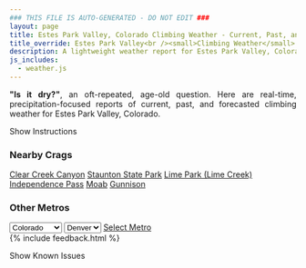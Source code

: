 ```yaml
---
### THIS FILE IS AUTO-GENERATED - DO NOT EDIT ###
layout: page
title: Estes Park Valley, Colorado Climbing Weather - Current, Past, and Forecasted Report
title_override: Estes Park Valley<br /><small>Climbing Weather</small>
description: A lightweight weather report for Estes Park Valley, Colorado. Optimized for slow internet connections.
js_includes:
  - weather.js
---
```


<section class="measure center lh-copy f5-ns f6 ph2 mv4" style="text-align: justify;">
<strong>"Is it dry?"</strong>, an oft-repeated, age-old question. Here are real-time,
precipitation-focused reports of current, past, and forecasted climbing weather for Estes Park Valley, Colorado.
</section>

<p id="settings-toggle" class="mw5 b center tc hover-light-red black-70 pointer">Show Instructions</p>
<section id="settings" class="overflow-hidden" style="display:none;">
    <div class="mv2 ph2 center">
        <div class="fn f6 tc pv2">
            <p class="measure lh-copy center"><strong>Show/hide hourly forecasts</strong> by clicking the desired day.</p>
            <hr class="mw5 p0 mv2 o-60 b0 bt b--light-red light-red bg-light-red">
            <p class="measure lh-copy center"><strong>Current and Past conditions</strong> are measured by the nearest weather station. <strong>Forecast conditions</strong> are calculated and polled separately.</p>
            <hr class="mw5 p0 mv2 o-60 b0 bt b--light-red light-red bg-light-red">
            <p class="measure lh-copy center"><strong>Having issues?</strong> Try <a id="clear-cache" class="no-underline relative fancy-link light-red hover-light-red" href="#">clearing the local cache</a>.</p>
            <hr class="mw5 p0 mv2 o-60 b0 bt b--light-red light-red bg-light-red">
            <p class="measure lh-copy center">Weather data sourced from <a class="no-underline fancy-link relative light-red" target="_blank" href="https://www.weather.gov/documentation/services-web-api">weather.gov</a>.</p>
        </div>
    </div>
</section>
<section id="weather" data-crag="estes-park-valley-colorado" class="mv4-ns mv3 ph2 center"></section>
<section id="nearby" class="tc lh-copy">
  <h3>Nearby Crags</h3>
<a class="nowrap no-underline fancy-link relative light-red mh3" href="/crags/clear-creek-canyon-colorado-weather.html">Clear Creek Canyon</a>
<a class="nowrap no-underline fancy-link relative light-red mh3" href="/crags/staunton-state-park-colorado-weather.html">Staunton State Park</a>
<a class="nowrap no-underline fancy-link relative light-red mh3" href="/crags/lime-park-lime-creek-colorado-weather.html">Lime Park (Lime Creek)</a>
<a class="nowrap no-underline fancy-link relative light-red mh3" href="/crags/independence-pass-colorado-weather.html">Independence Pass</a>
<a class="nowrap no-underline fancy-link relative light-red mh3" href="/crags/moab-utah-weather.html">Moab</a>
<a class="nowrap no-underline fancy-link relative light-red mh3" href="/crags/gunnison-colorado-weather.html">Gunnison</a>
</section>
<section id="nearby" class="tc lh-copy">
  <h3>Other Metros</h3>
  <select class="ma1 bg-near-white pa2" id="stateSel">
    <option value="Texas">Texas</option>
    <option value="Washington">Washington</option>
    <option value="Colorado" selected>Colorado</option>
    <option value="Tennessee">Tennessee</option>
    <option value="Utah">Utah</option>
    <option value="California">California</option>
  </select>
  <select class="ma1 bg-near-white pa2" id="citySel">
    <option value="Denver" selected>Denver</option>
  </select>
  <a id="selectMetro" class="f6 link dim ph3 pv2 ma1 dib white bg-light-red" href="/crags/denver-colorado-weather.html">Select Metro</a>
  <script>
    var states = [];
    states["Texas"] = "Austin"
    states["Washington"] = "Seattle"
    states["Colorado"] = "Denver"
    states["Tennessee"] = "Nashville"
    states["Utah"] = "Salt Lake City"
    states["California"] = "San Francisco|Los Angeles"
  </script>
</section>
{% include feedback.html %}
<p id="issues-toggle" class="mw5 b center tc hover-light-red black-70 pointer">Show Known Issues</p>
<section id="issues" class="overflow-hidden tc f6">
</section>

<script>
  var weekly_BOU_46_92 = {"updated":"2022-06-25T02:34:22+00:00","units":"us","forecastGenerator":"BaselineForecastGenerator","generatedAt":"2022-06-25T08:38:34+00:00","updateTime":"2022-06-25T02:34:22+00:00","validTimes":"2022-06-24T20:00:00+00:00/P7DT10H","elevation":{"unitCode":"wmoUnit:m","value":2542.9464},"periods":[{"number":1,"name":"Overnight","startTime":"2022-06-25T02:00:00-06:00","endTime":"2022-06-25T06:00:00-06:00","isDaytime":false,"temperature":46,"temperatureUnit":"F","temperatureTrend":null,"windSpeed":"5 to 8 mph","windDirection":"WNW","icon":"https://api.weather.gov/icons/land/night/few?size=medium","shortForecast":"Mostly Clear","detailedForecast":"Mostly clear, with a low around 46. West northwest wind 5 to 8 mph."},{"number":2,"name":"Saturday","startTime":"2022-06-25T06:00:00-06:00","endTime":"2022-06-25T18:00:00-06:00","isDaytime":true,"temperature":64,"temperatureUnit":"F","temperatureTrend":"falling","windSpeed":"3 to 8 mph","windDirection":"ENE","icon":"https://api.weather.gov/icons/land/day/bkn/tsra_hi,50?size=medium","shortForecast":"Partly Sunny then Chance Showers And Thunderstorms","detailedForecast":"A chance of showers and thunderstorms after noon. Partly sunny. High near 64, with temperatures falling to around 60 in the afternoon. East northeast wind 3 to 8 mph. Chance of precipitation is 50%. New rainfall amounts less than a tenth of an inch possible."},{"number":3,"name":"Saturday Night","startTime":"2022-06-25T18:00:00-06:00","endTime":"2022-06-26T06:00:00-06:00","isDaytime":false,"temperature":44,"temperatureUnit":"F","temperatureTrend":"rising","windSpeed":"8 mph","windDirection":"ESE","icon":"https://api.weather.gov/icons/land/night/tsra,50/tsra,30?size=medium","shortForecast":"Chance Showers And Thunderstorms","detailedForecast":"A chance of showers and thunderstorms before 9pm, then a chance of showers and thunderstorms between 9pm and midnight, then a chance of showers and thunderstorms between midnight and 3am, then a chance of showers and thunderstorms. Mostly cloudy. Low around 44, with temperatures rising to around 46 overnight. East southeast wind around 8 mph. Chance of precipitation is 50%."},{"number":4,"name":"Sunday","startTime":"2022-06-26T06:00:00-06:00","endTime":"2022-06-26T18:00:00-06:00","isDaytime":true,"temperature":61,"temperatureUnit":"F","temperatureTrend":null,"windSpeed":"6 to 12 mph","windDirection":"SE","icon":"https://api.weather.gov/icons/land/day/tsra_sct,30/tsra_sct,60?size=medium","shortForecast":"Showers And Thunderstorms Likely","detailedForecast":"A chance of rain showers before 9am, then showers and thunderstorms likely. Mostly cloudy, with a high near 61. Southeast wind 6 to 12 mph. Chance of precipitation is 60%."},{"number":5,"name":"Sunday Night","startTime":"2022-06-26T18:00:00-06:00","endTime":"2022-06-27T06:00:00-06:00","isDaytime":false,"temperature":45,"temperatureUnit":"F","temperatureTrend":null,"windSpeed":"5 to 10 mph","windDirection":"SSW","icon":"https://api.weather.gov/icons/land/night/tsra_sct,40/bkn?size=medium","shortForecast":"Chance Showers And Thunderstorms then Mostly Cloudy","detailedForecast":"A chance of showers and thunderstorms before 9pm, then a chance of showers and thunderstorms between 9pm and midnight. Mostly cloudy, with a low around 45. South southwest wind 5 to 10 mph. Chance of precipitation is 40%."},{"number":6,"name":"Monday","startTime":"2022-06-27T06:00:00-06:00","endTime":"2022-06-27T18:00:00-06:00","isDaytime":true,"temperature":71,"temperatureUnit":"F","temperatureTrend":null,"windSpeed":"7 to 13 mph","windDirection":"NNW","icon":"https://api.weather.gov/icons/land/day/tsra_hi,20/tsra_hi,50?size=medium","shortForecast":"Chance Showers And Thunderstorms","detailedForecast":"A slight chance of rain showers before 9am, then a chance of showers and thunderstorms. Mostly sunny, with a high near 71. Chance of precipitation is 50%."},{"number":7,"name":"Monday Night","startTime":"2022-06-27T18:00:00-06:00","endTime":"2022-06-28T06:00:00-06:00","isDaytime":false,"temperature":47,"temperatureUnit":"F","temperatureTrend":null,"windSpeed":"9 mph","windDirection":"WNW","icon":"https://api.weather.gov/icons/land/night/tsra_hi,20/few?size=medium","shortForecast":"Slight Chance Showers And Thunderstorms then Mostly Clear","detailedForecast":"A slight chance of showers and thunderstorms before midnight. Mostly clear, with a low around 47. Chance of precipitation is 20%."},{"number":8,"name":"Tuesday","startTime":"2022-06-28T06:00:00-06:00","endTime":"2022-06-28T18:00:00-06:00","isDaytime":true,"temperature":77,"temperatureUnit":"F","temperatureTrend":null,"windSpeed":"12 mph","windDirection":"SSW","icon":"https://api.weather.gov/icons/land/day/few/tsra_hi?size=medium","shortForecast":"Sunny then Slight Chance Showers And Thunderstorms","detailedForecast":"A slight chance of showers and thunderstorms after noon. Sunny, with a high near 77."},{"number":9,"name":"Tuesday Night","startTime":"2022-06-28T18:00:00-06:00","endTime":"2022-06-29T06:00:00-06:00","isDaytime":false,"temperature":51,"temperatureUnit":"F","temperatureTrend":null,"windSpeed":"9 mph","windDirection":"SW","icon":"https://api.weather.gov/icons/land/night/tsra_hi/sct?size=medium","shortForecast":"Slight Chance Showers And Thunderstorms then Partly Cloudy","detailedForecast":"A slight chance of showers and thunderstorms before midnight. Partly cloudy, with a low around 51."},{"number":10,"name":"Wednesday","startTime":"2022-06-29T06:00:00-06:00","endTime":"2022-06-29T18:00:00-06:00","isDaytime":true,"temperature":79,"temperatureUnit":"F","temperatureTrend":null,"windSpeed":"13 to 16 mph","windDirection":"W","icon":"https://api.weather.gov/icons/land/day/sct/tsra_hi?size=medium","shortForecast":"Mostly Sunny then Chance Showers And Thunderstorms","detailedForecast":"A chance of showers and thunderstorms after noon. Mostly sunny, with a high near 79."},{"number":11,"name":"Wednesday Night","startTime":"2022-06-29T18:00:00-06:00","endTime":"2022-06-30T06:00:00-06:00","isDaytime":false,"temperature":52,"temperatureUnit":"F","temperatureTrend":null,"windSpeed":"9 to 13 mph","windDirection":"W","icon":"https://api.weather.gov/icons/land/night/tsra_hi/sct?size=medium","shortForecast":"Chance Showers And Thunderstorms then Partly Cloudy","detailedForecast":"A chance of showers and thunderstorms before midnight. Partly cloudy, with a low around 52."},{"number":12,"name":"Thursday","startTime":"2022-06-30T06:00:00-06:00","endTime":"2022-06-30T18:00:00-06:00","isDaytime":true,"temperature":75,"temperatureUnit":"F","temperatureTrend":null,"windSpeed":"12 to 17 mph","windDirection":"WSW","icon":"https://api.weather.gov/icons/land/day/bkn/tsra_hi?size=medium","shortForecast":"Partly Sunny then Chance Showers And Thunderstorms","detailedForecast":"A chance of showers and thunderstorms after noon. Partly sunny, with a high near 75."},{"number":13,"name":"Thursday Night","startTime":"2022-06-30T18:00:00-06:00","endTime":"2022-07-01T06:00:00-06:00","isDaytime":false,"temperature":51,"temperatureUnit":"F","temperatureTrend":null,"windSpeed":"6 to 12 mph","windDirection":"W","icon":"https://api.weather.gov/icons/land/night/tsra_sct/bkn?size=medium","shortForecast":"Chance Showers And Thunderstorms then Mostly Cloudy","detailedForecast":"A chance of showers and thunderstorms before midnight. Mostly cloudy, with a low around 51."},{"number":14,"name":"Friday","startTime":"2022-07-01T06:00:00-06:00","endTime":"2022-07-01T18:00:00-06:00","isDaytime":true,"temperature":74,"temperatureUnit":"F","temperatureTrend":null,"windSpeed":"9 to 13 mph","windDirection":"SW","icon":"https://api.weather.gov/icons/land/day/rain_showers/tsra_sct?size=medium","shortForecast":"Slight Chance Rain Showers then Chance Showers And Thunderstorms","detailedForecast":"A slight chance of rain showers before noon, then a chance of showers and thunderstorms. Partly sunny, with a high near 74."}]}
  var hourly_BOU_46_92 = {"@context":["https://geojson.org/geojson-ld/geojson-context.jsonld",{"@version":"1.1","wx":"https://api.weather.gov/ontology#","geo":"http://www.opengis.net/ont/geosparql#","unit":"http://codes.wmo.int/common/unit/","@vocab":"https://api.weather.gov/ontology#"}],"type":"Feature","geometry":{"type":"Polygon","coordinates":[[[-105.5332704,40.4141984],[-105.5310309,40.3922896],[-105.5022871,40.393991199999995],[-105.5045206,40.415900099999995],[-105.5332704,40.4141984]]]},"properties":{"updated":"2022-06-25T02:34:22+00:00","units":"us","forecastGenerator":"HourlyForecastGenerator","generatedAt":"2022-06-25T08:38:35+00:00","updateTime":"2022-06-25T02:34:22+00:00","validTimes":"2022-06-24T20:00:00+00:00/P7DT10H","elevation":{"unitCode":"wmoUnit:m","value":2542.9464},"periods":[{"number":1,"name":"","startTime":"2022-06-25T02:00:00-06:00","endTime":"2022-06-25T03:00:00-06:00","isDaytime":false,"temperature":51,"temperatureUnit":"F","temperatureTrend":null,"windSpeed":"8 mph","windDirection":"W","icon":"https://api.weather.gov/icons/land/night/few?size=small","shortForecast":"Mostly Clear","detailedForecast":""},{"number":2,"name":"","startTime":"2022-06-25T03:00:00-06:00","endTime":"2022-06-25T04:00:00-06:00","isDaytime":false,"temperature":50,"temperatureUnit":"F","temperatureTrend":null,"windSpeed":"8 mph","windDirection":"W","icon":"https://api.weather.gov/icons/land/night/few?size=small","shortForecast":"Mostly Clear","detailedForecast":""},{"number":3,"name":"","startTime":"2022-06-25T04:00:00-06:00","endTime":"2022-06-25T05:00:00-06:00","isDaytime":false,"temperature":48,"temperatureUnit":"F","temperatureTrend":null,"windSpeed":"7 mph","windDirection":"WNW","icon":"https://api.weather.gov/icons/land/night/few?size=small","shortForecast":"Mostly Clear","detailedForecast":""},{"number":4,"name":"","startTime":"2022-06-25T05:00:00-06:00","endTime":"2022-06-25T06:00:00-06:00","isDaytime":false,"temperature":46,"temperatureUnit":"F","temperatureTrend":null,"windSpeed":"5 mph","windDirection":"WNW","icon":"https://api.weather.gov/icons/land/night/sct?size=small","shortForecast":"Partly Cloudy","detailedForecast":""},{"number":5,"name":"","startTime":"2022-06-25T06:00:00-06:00","endTime":"2022-06-25T07:00:00-06:00","isDaytime":true,"temperature":46,"temperatureUnit":"F","temperatureTrend":null,"windSpeed":"3 mph","windDirection":"N","icon":"https://api.weather.gov/icons/land/day/sct?size=small","shortForecast":"Mostly Sunny","detailedForecast":""},{"number":6,"name":"","startTime":"2022-06-25T07:00:00-06:00","endTime":"2022-06-25T08:00:00-06:00","isDaytime":true,"temperature":48,"temperatureUnit":"F","temperatureTrend":null,"windSpeed":"3 mph","windDirection":"ENE","icon":"https://api.weather.gov/icons/land/day/sct?size=small","shortForecast":"Mostly Sunny","detailedForecast":""},{"number":7,"name":"","startTime":"2022-06-25T08:00:00-06:00","endTime":"2022-06-25T09:00:00-06:00","isDaytime":true,"temperature":51,"temperatureUnit":"F","temperatureTrend":null,"windSpeed":"5 mph","windDirection":"E","icon":"https://api.weather.gov/icons/land/day/sct?size=small","shortForecast":"Mostly Sunny","detailedForecast":""},{"number":8,"name":"","startTime":"2022-06-25T09:00:00-06:00","endTime":"2022-06-25T10:00:00-06:00","isDaytime":true,"temperature":55,"temperatureUnit":"F","temperatureTrend":null,"windSpeed":"7 mph","windDirection":"ESE","icon":"https://api.weather.gov/icons/land/day/sct?size=small","shortForecast":"Mostly Sunny","detailedForecast":""},{"number":9,"name":"","startTime":"2022-06-25T10:00:00-06:00","endTime":"2022-06-25T11:00:00-06:00","isDaytime":true,"temperature":58,"temperatureUnit":"F","temperatureTrend":null,"windSpeed":"8 mph","windDirection":"ESE","icon":"https://api.weather.gov/icons/land/day/bkn?size=small","shortForecast":"Partly Sunny","detailedForecast":""},{"number":10,"name":"","startTime":"2022-06-25T11:00:00-06:00","endTime":"2022-06-25T12:00:00-06:00","isDaytime":true,"temperature":59,"temperatureUnit":"F","temperatureTrend":null,"windSpeed":"7 mph","windDirection":"ESE","icon":"https://api.weather.gov/icons/land/day/bkn?size=small","shortForecast":"Partly Sunny","detailedForecast":""},{"number":11,"name":"","startTime":"2022-06-25T12:00:00-06:00","endTime":"2022-06-25T13:00:00-06:00","isDaytime":true,"temperature":61,"temperatureUnit":"F","temperatureTrend":null,"windSpeed":"8 mph","windDirection":"E","icon":"https://api.weather.gov/icons/land/day/tsra_sct?size=small","shortForecast":"Chance Showers And Thunderstorms","detailedForecast":""},{"number":12,"name":"","startTime":"2022-06-25T13:00:00-06:00","endTime":"2022-06-25T14:00:00-06:00","isDaytime":true,"temperature":63,"temperatureUnit":"F","temperatureTrend":null,"windSpeed":"8 mph","windDirection":"E","icon":"https://api.weather.gov/icons/land/day/tsra_sct?size=small","shortForecast":"Chance Showers And Thunderstorms","detailedForecast":""},{"number":13,"name":"","startTime":"2022-06-25T14:00:00-06:00","endTime":"2022-06-25T15:00:00-06:00","isDaytime":true,"temperature":64,"temperatureUnit":"F","temperatureTrend":null,"windSpeed":"8 mph","windDirection":"E","icon":"https://api.weather.gov/icons/land/day/tsra_sct?size=small","shortForecast":"Chance Showers And Thunderstorms","detailedForecast":""},{"number":14,"name":"","startTime":"2022-06-25T15:00:00-06:00","endTime":"2022-06-25T16:00:00-06:00","isDaytime":true,"temperature":60,"temperatureUnit":"F","temperatureTrend":null,"windSpeed":"8 mph","windDirection":"E","icon":"https://api.weather.gov/icons/land/day/tsra_sct?size=small","shortForecast":"Chance Showers And Thunderstorms","detailedForecast":""},{"number":15,"name":"","startTime":"2022-06-25T16:00:00-06:00","endTime":"2022-06-25T17:00:00-06:00","isDaytime":true,"temperature":61,"temperatureUnit":"F","temperatureTrend":null,"windSpeed":"8 mph","windDirection":"E","icon":"https://api.weather.gov/icons/land/day/tsra_sct?size=small","shortForecast":"Chance Showers And Thunderstorms","detailedForecast":""},{"number":16,"name":"","startTime":"2022-06-25T17:00:00-06:00","endTime":"2022-06-25T18:00:00-06:00","isDaytime":true,"temperature":60,"temperatureUnit":"F","temperatureTrend":null,"windSpeed":"8 mph","windDirection":"E","icon":"https://api.weather.gov/icons/land/day/tsra?size=small","shortForecast":"Chance Showers And Thunderstorms","detailedForecast":""},{"number":17,"name":"","startTime":"2022-06-25T18:00:00-06:00","endTime":"2022-06-25T19:00:00-06:00","isDaytime":false,"temperature":59,"temperatureUnit":"F","temperatureTrend":null,"windSpeed":"8 mph","windDirection":"E","icon":"https://api.weather.gov/icons/land/night/tsra?size=small","shortForecast":"Chance Showers And Thunderstorms","detailedForecast":""},{"number":18,"name":"","startTime":"2022-06-25T19:00:00-06:00","endTime":"2022-06-25T20:00:00-06:00","isDaytime":false,"temperature":59,"temperatureUnit":"F","temperatureTrend":null,"windSpeed":"7 mph","windDirection":"ESE","icon":"https://api.weather.gov/icons/land/night/tsra?size=small","shortForecast":"Chance Showers And Thunderstorms","detailedForecast":""},{"number":19,"name":"","startTime":"2022-06-25T20:00:00-06:00","endTime":"2022-06-25T21:00:00-06:00","isDaytime":false,"temperature":57,"temperatureUnit":"F","temperatureTrend":null,"windSpeed":"6 mph","windDirection":"E","icon":"https://api.weather.gov/icons/land/night/tsra?size=small","shortForecast":"Chance Showers And Thunderstorms","detailedForecast":""},{"number":20,"name":"","startTime":"2022-06-25T21:00:00-06:00","endTime":"2022-06-25T22:00:00-06:00","isDaytime":false,"temperature":56,"temperatureUnit":"F","temperatureTrend":null,"windSpeed":"6 mph","windDirection":"ESE","icon":"https://api.weather.gov/icons/land/night/tsra?size=small","shortForecast":"Chance Showers And Thunderstorms","detailedForecast":""},{"number":21,"name":"","startTime":"2022-06-25T22:00:00-06:00","endTime":"2022-06-25T23:00:00-06:00","isDaytime":false,"temperature":54,"temperatureUnit":"F","temperatureTrend":null,"windSpeed":"6 mph","windDirection":"E","icon":"https://api.weather.gov/icons/land/night/tsra?size=small","shortForecast":"Chance Showers And Thunderstorms","detailedForecast":""},{"number":22,"name":"","startTime":"2022-06-25T23:00:00-06:00","endTime":"2022-06-26T00:00:00-06:00","isDaytime":false,"temperature":52,"temperatureUnit":"F","temperatureTrend":null,"windSpeed":"6 mph","windDirection":"ESE","icon":"https://api.weather.gov/icons/land/night/tsra?size=small","shortForecast":"Chance Showers And Thunderstorms","detailedForecast":""},{"number":23,"name":"","startTime":"2022-06-26T00:00:00-06:00","endTime":"2022-06-26T01:00:00-06:00","isDaytime":false,"temperature":51,"temperatureUnit":"F","temperatureTrend":null,"windSpeed":"6 mph","windDirection":"E","icon":"https://api.weather.gov/icons/land/night/tsra?size=small","shortForecast":"Chance Showers And Thunderstorms","detailedForecast":""},{"number":24,"name":"","startTime":"2022-06-26T01:00:00-06:00","endTime":"2022-06-26T02:00:00-06:00","isDaytime":false,"temperature":51,"temperatureUnit":"F","temperatureTrend":null,"windSpeed":"6 mph","windDirection":"ESE","icon":"https://api.weather.gov/icons/land/night/tsra?size=small","shortForecast":"Chance Showers And Thunderstorms","detailedForecast":""},{"number":25,"name":"","startTime":"2022-06-26T02:00:00-06:00","endTime":"2022-06-26T03:00:00-06:00","isDaytime":false,"temperature":50,"temperatureUnit":"F","temperatureTrend":null,"windSpeed":"6 mph","windDirection":"ESE","icon":"https://api.weather.gov/icons/land/night/tsra?size=small","shortForecast":"Chance Showers And Thunderstorms","detailedForecast":""},{"number":26,"name":"","startTime":"2022-06-26T03:00:00-06:00","endTime":"2022-06-26T04:00:00-06:00","isDaytime":false,"temperature":49,"temperatureUnit":"F","temperatureTrend":null,"windSpeed":"6 mph","windDirection":"ESE","icon":"https://api.weather.gov/icons/land/night/tsra?size=small","shortForecast":"Chance Showers And Thunderstorms","detailedForecast":""},{"number":27,"name":"","startTime":"2022-06-26T04:00:00-06:00","endTime":"2022-06-26T05:00:00-06:00","isDaytime":false,"temperature":48,"temperatureUnit":"F","temperatureTrend":null,"windSpeed":"6 mph","windDirection":"ESE","icon":"https://api.weather.gov/icons/land/night/tsra?size=small","shortForecast":"Chance Showers And Thunderstorms","detailedForecast":""},{"number":28,"name":"","startTime":"2022-06-26T05:00:00-06:00","endTime":"2022-06-26T06:00:00-06:00","isDaytime":false,"temperature":46,"temperatureUnit":"F","temperatureTrend":null,"windSpeed":"6 mph","windDirection":"ESE","icon":"https://api.weather.gov/icons/land/night/tsra?size=small","shortForecast":"Chance Showers And Thunderstorms","detailedForecast":""},{"number":29,"name":"","startTime":"2022-06-26T06:00:00-06:00","endTime":"2022-06-26T07:00:00-06:00","isDaytime":true,"temperature":46,"temperatureUnit":"F","temperatureTrend":null,"windSpeed":"6 mph","windDirection":"ESE","icon":"https://api.weather.gov/icons/land/day/rain_showers?size=small","shortForecast":"Chance Rain Showers","detailedForecast":""},{"number":30,"name":"","startTime":"2022-06-26T07:00:00-06:00","endTime":"2022-06-26T08:00:00-06:00","isDaytime":true,"temperature":47,"temperatureUnit":"F","temperatureTrend":null,"windSpeed":"6 mph","windDirection":"ESE","icon":"https://api.weather.gov/icons/land/day/rain_showers?size=small","shortForecast":"Chance Rain Showers","detailedForecast":""},{"number":31,"name":"","startTime":"2022-06-26T08:00:00-06:00","endTime":"2022-06-26T09:00:00-06:00","isDaytime":true,"temperature":49,"temperatureUnit":"F","temperatureTrend":null,"windSpeed":"7 mph","windDirection":"ESE","icon":"https://api.weather.gov/icons/land/day/rain_showers?size=small","shortForecast":"Chance Rain Showers","detailedForecast":""},{"number":32,"name":"","startTime":"2022-06-26T09:00:00-06:00","endTime":"2022-06-26T10:00:00-06:00","isDaytime":true,"temperature":51,"temperatureUnit":"F","temperatureTrend":null,"windSpeed":"8 mph","windDirection":"ESE","icon":"https://api.weather.gov/icons/land/day/tsra_sct?size=small","shortForecast":"Chance Showers And Thunderstorms","detailedForecast":""},{"number":33,"name":"","startTime":"2022-06-26T10:00:00-06:00","endTime":"2022-06-26T11:00:00-06:00","isDaytime":true,"temperature":53,"temperatureUnit":"F","temperatureTrend":null,"windSpeed":"8 mph","windDirection":"ESE","icon":"https://api.weather.gov/icons/land/day/tsra_sct?size=small","shortForecast":"Chance Showers And Thunderstorms","detailedForecast":""},{"number":34,"name":"","startTime":"2022-06-26T11:00:00-06:00","endTime":"2022-06-26T12:00:00-06:00","isDaytime":true,"temperature":55,"temperatureUnit":"F","temperatureTrend":null,"windSpeed":"9 mph","windDirection":"ESE","icon":"https://api.weather.gov/icons/land/day/tsra_sct?size=small","shortForecast":"Chance Showers And Thunderstorms","detailedForecast":""},{"number":35,"name":"","startTime":"2022-06-26T12:00:00-06:00","endTime":"2022-06-26T13:00:00-06:00","isDaytime":true,"temperature":56,"temperatureUnit":"F","temperatureTrend":null,"windSpeed":"10 mph","windDirection":"ESE","icon":"https://api.weather.gov/icons/land/day/tsra?size=small","shortForecast":"Showers And Thunderstorms Likely","detailedForecast":""},{"number":36,"name":"","startTime":"2022-06-26T13:00:00-06:00","endTime":"2022-06-26T14:00:00-06:00","isDaytime":true,"temperature":56,"temperatureUnit":"F","temperatureTrend":null,"windSpeed":"12 mph","windDirection":"ESE","icon":"https://api.weather.gov/icons/land/day/tsra?size=small","shortForecast":"Showers And Thunderstorms Likely","detailedForecast":""},{"number":37,"name":"","startTime":"2022-06-26T14:00:00-06:00","endTime":"2022-06-26T15:00:00-06:00","isDaytime":true,"temperature":56,"temperatureUnit":"F","temperatureTrend":null,"windSpeed":"12 mph","windDirection":"SE","icon":"https://api.weather.gov/icons/land/day/tsra?size=small","shortForecast":"Showers And Thunderstorms Likely","detailedForecast":""},{"number":38,"name":"","startTime":"2022-06-26T15:00:00-06:00","endTime":"2022-06-26T16:00:00-06:00","isDaytime":true,"temperature":56,"temperatureUnit":"F","temperatureTrend":null,"windSpeed":"12 mph","windDirection":"SE","icon":"https://api.weather.gov/icons/land/day/tsra?size=small","shortForecast":"Showers And Thunderstorms Likely","detailedForecast":""},{"number":39,"name":"","startTime":"2022-06-26T16:00:00-06:00","endTime":"2022-06-26T17:00:00-06:00","isDaytime":true,"temperature":56,"temperatureUnit":"F","temperatureTrend":null,"windSpeed":"12 mph","windDirection":"SE","icon":"https://api.weather.gov/icons/land/day/tsra?size=small","shortForecast":"Showers And Thunderstorms Likely","detailedForecast":""},{"number":40,"name":"","startTime":"2022-06-26T17:00:00-06:00","endTime":"2022-06-26T18:00:00-06:00","isDaytime":true,"temperature":57,"temperatureUnit":"F","temperatureTrend":null,"windSpeed":"12 mph","windDirection":"SE","icon":"https://api.weather.gov/icons/land/day/tsra?size=small","shortForecast":"Showers And Thunderstorms Likely","detailedForecast":""},{"number":41,"name":"","startTime":"2022-06-26T18:00:00-06:00","endTime":"2022-06-26T19:00:00-06:00","isDaytime":false,"temperature":57,"temperatureUnit":"F","temperatureTrend":null,"windSpeed":"10 mph","windDirection":"SE","icon":"https://api.weather.gov/icons/land/night/tsra?size=small","shortForecast":"Chance Showers And Thunderstorms","detailedForecast":""},{"number":42,"name":"","startTime":"2022-06-26T19:00:00-06:00","endTime":"2022-06-26T20:00:00-06:00","isDaytime":false,"temperature":56,"temperatureUnit":"F","temperatureTrend":null,"windSpeed":"8 mph","windDirection":"SSE","icon":"https://api.weather.gov/icons/land/night/tsra?size=small","shortForecast":"Chance Showers And Thunderstorms","detailedForecast":""},{"number":43,"name":"","startTime":"2022-06-26T20:00:00-06:00","endTime":"2022-06-26T21:00:00-06:00","isDaytime":false,"temperature":55,"temperatureUnit":"F","temperatureTrend":null,"windSpeed":"6 mph","windDirection":"SSE","icon":"https://api.weather.gov/icons/land/night/tsra?size=small","shortForecast":"Chance Showers And Thunderstorms","detailedForecast":""},{"number":44,"name":"","startTime":"2022-06-26T21:00:00-06:00","endTime":"2022-06-26T22:00:00-06:00","isDaytime":false,"temperature":54,"temperatureUnit":"F","temperatureTrend":null,"windSpeed":"5 mph","windDirection":"S","icon":"https://api.weather.gov/icons/land/night/tsra?size=small","shortForecast":"Chance Showers And Thunderstorms","detailedForecast":""},{"number":45,"name":"","startTime":"2022-06-26T22:00:00-06:00","endTime":"2022-06-26T23:00:00-06:00","isDaytime":false,"temperature":53,"temperatureUnit":"F","temperatureTrend":null,"windSpeed":"5 mph","windDirection":"S","icon":"https://api.weather.gov/icons/land/night/tsra?size=small","shortForecast":"Chance Showers And Thunderstorms","detailedForecast":""},{"number":46,"name":"","startTime":"2022-06-26T23:00:00-06:00","endTime":"2022-06-27T00:00:00-06:00","isDaytime":false,"temperature":52,"temperatureUnit":"F","temperatureTrend":null,"windSpeed":"5 mph","windDirection":"SW","icon":"https://api.weather.gov/icons/land/night/tsra_sct?size=small","shortForecast":"Chance Showers And Thunderstorms","detailedForecast":""},{"number":47,"name":"","startTime":"2022-06-27T00:00:00-06:00","endTime":"2022-06-27T01:00:00-06:00","isDaytime":false,"temperature":51,"temperatureUnit":"F","temperatureTrend":null,"windSpeed":"5 mph","windDirection":"WSW","icon":"https://api.weather.gov/icons/land/night/bkn?size=small","shortForecast":"Mostly Cloudy","detailedForecast":""},{"number":48,"name":"","startTime":"2022-06-27T01:00:00-06:00","endTime":"2022-06-27T02:00:00-06:00","isDaytime":false,"temperature":50,"temperatureUnit":"F","temperatureTrend":null,"windSpeed":"5 mph","windDirection":"WSW","icon":"https://api.weather.gov/icons/land/night/bkn?size=small","shortForecast":"Mostly Cloudy","detailedForecast":""},{"number":49,"name":"","startTime":"2022-06-27T02:00:00-06:00","endTime":"2022-06-27T03:00:00-06:00","isDaytime":false,"temperature":50,"temperatureUnit":"F","temperatureTrend":null,"windSpeed":"5 mph","windDirection":"W","icon":"https://api.weather.gov/icons/land/night/bkn?size=small","shortForecast":"Mostly Cloudy","detailedForecast":""},{"number":50,"name":"","startTime":"2022-06-27T03:00:00-06:00","endTime":"2022-06-27T04:00:00-06:00","isDaytime":false,"temperature":49,"temperatureUnit":"F","temperatureTrend":null,"windSpeed":"5 mph","windDirection":"W","icon":"https://api.weather.gov/icons/land/night/bkn?size=small","shortForecast":"Mostly Cloudy","detailedForecast":""},{"number":51,"name":"","startTime":"2022-06-27T04:00:00-06:00","endTime":"2022-06-27T05:00:00-06:00","isDaytime":false,"temperature":47,"temperatureUnit":"F","temperatureTrend":null,"windSpeed":"6 mph","windDirection":"W","icon":"https://api.weather.gov/icons/land/night/bkn?size=small","shortForecast":"Mostly Cloudy","detailedForecast":""},{"number":52,"name":"","startTime":"2022-06-27T05:00:00-06:00","endTime":"2022-06-27T06:00:00-06:00","isDaytime":false,"temperature":46,"temperatureUnit":"F","temperatureTrend":null,"windSpeed":"6 mph","windDirection":"W","icon":"https://api.weather.gov/icons/land/night/bkn?size=small","shortForecast":"Mostly Cloudy","detailedForecast":""},{"number":53,"name":"","startTime":"2022-06-27T06:00:00-06:00","endTime":"2022-06-27T07:00:00-06:00","isDaytime":true,"temperature":47,"temperatureUnit":"F","temperatureTrend":null,"windSpeed":"7 mph","windDirection":"W","icon":"https://api.weather.gov/icons/land/day/rain_showers?size=small","shortForecast":"Slight Chance Rain Showers","detailedForecast":""},{"number":54,"name":"","startTime":"2022-06-27T07:00:00-06:00","endTime":"2022-06-27T08:00:00-06:00","isDaytime":true,"temperature":51,"temperatureUnit":"F","temperatureTrend":null,"windSpeed":"8 mph","windDirection":"W","icon":"https://api.weather.gov/icons/land/day/rain_showers?size=small","shortForecast":"Slight Chance Rain Showers","detailedForecast":""},{"number":55,"name":"","startTime":"2022-06-27T08:00:00-06:00","endTime":"2022-06-27T09:00:00-06:00","isDaytime":true,"temperature":56,"temperatureUnit":"F","temperatureTrend":null,"windSpeed":"8 mph","windDirection":"WNW","icon":"https://api.weather.gov/icons/land/day/rain_showers?size=small","shortForecast":"Slight Chance Rain Showers","detailedForecast":""},{"number":56,"name":"","startTime":"2022-06-27T09:00:00-06:00","endTime":"2022-06-27T10:00:00-06:00","isDaytime":true,"temperature":61,"temperatureUnit":"F","temperatureTrend":null,"windSpeed":"9 mph","windDirection":"WNW","icon":"https://api.weather.gov/icons/land/day/tsra_hi?size=small","shortForecast":"Slight Chance Showers And Thunderstorms","detailedForecast":""},{"number":57,"name":"","startTime":"2022-06-27T10:00:00-06:00","endTime":"2022-06-27T11:00:00-06:00","isDaytime":true,"temperature":64,"temperatureUnit":"F","temperatureTrend":null,"windSpeed":"9 mph","windDirection":"NW","icon":"https://api.weather.gov/icons/land/day/tsra_hi?size=small","shortForecast":"Slight Chance Showers And Thunderstorms","detailedForecast":""},{"number":58,"name":"","startTime":"2022-06-27T11:00:00-06:00","endTime":"2022-06-27T12:00:00-06:00","isDaytime":true,"temperature":66,"temperatureUnit":"F","temperatureTrend":null,"windSpeed":"10 mph","windDirection":"NNE","icon":"https://api.weather.gov/icons/land/day/tsra_hi?size=small","shortForecast":"Slight Chance Showers And Thunderstorms","detailedForecast":""},{"number":59,"name":"","startTime":"2022-06-27T12:00:00-06:00","endTime":"2022-06-27T13:00:00-06:00","isDaytime":true,"temperature":67,"temperatureUnit":"F","temperatureTrend":null,"windSpeed":"10 mph","windDirection":"NE","icon":"https://api.weather.gov/icons/land/day/tsra_sct?size=small","shortForecast":"Chance Showers And Thunderstorms","detailedForecast":""},{"number":60,"name":"","startTime":"2022-06-27T13:00:00-06:00","endTime":"2022-06-27T14:00:00-06:00","isDaytime":true,"temperature":67,"temperatureUnit":"F","temperatureTrend":null,"windSpeed":"12 mph","windDirection":"NE","icon":"https://api.weather.gov/icons/land/day/tsra_sct?size=small","shortForecast":"Chance Showers And Thunderstorms","detailedForecast":""},{"number":61,"name":"","startTime":"2022-06-27T14:00:00-06:00","endTime":"2022-06-27T15:00:00-06:00","isDaytime":true,"temperature":67,"temperatureUnit":"F","temperatureTrend":null,"windSpeed":"13 mph","windDirection":"N","icon":"https://api.weather.gov/icons/land/day/tsra_sct?size=small","shortForecast":"Chance Showers And Thunderstorms","detailedForecast":""},{"number":62,"name":"","startTime":"2022-06-27T15:00:00-06:00","endTime":"2022-06-27T16:00:00-06:00","isDaytime":true,"temperature":66,"temperatureUnit":"F","temperatureTrend":null,"windSpeed":"13 mph","windDirection":"N","icon":"https://api.weather.gov/icons/land/day/tsra_sct?size=small","shortForecast":"Chance Showers And Thunderstorms","detailedForecast":""},{"number":63,"name":"","startTime":"2022-06-27T16:00:00-06:00","endTime":"2022-06-27T17:00:00-06:00","isDaytime":true,"temperature":66,"temperatureUnit":"F","temperatureTrend":null,"windSpeed":"13 mph","windDirection":"NNW","icon":"https://api.weather.gov/icons/land/day/tsra_sct?size=small","shortForecast":"Chance Showers And Thunderstorms","detailedForecast":""},{"number":64,"name":"","startTime":"2022-06-27T17:00:00-06:00","endTime":"2022-06-27T18:00:00-06:00","isDaytime":true,"temperature":66,"temperatureUnit":"F","temperatureTrend":null,"windSpeed":"13 mph","windDirection":"NW","icon":"https://api.weather.gov/icons/land/day/tsra_sct?size=small","shortForecast":"Chance Showers And Thunderstorms","detailedForecast":""},{"number":65,"name":"","startTime":"2022-06-27T18:00:00-06:00","endTime":"2022-06-27T19:00:00-06:00","isDaytime":false,"temperature":66,"temperatureUnit":"F","temperatureTrend":null,"windSpeed":"9 mph","windDirection":"WNW","icon":"https://api.weather.gov/icons/land/night/tsra_hi?size=small","shortForecast":"Slight Chance Showers And Thunderstorms","detailedForecast":""},{"number":66,"name":"","startTime":"2022-06-27T19:00:00-06:00","endTime":"2022-06-27T20:00:00-06:00","isDaytime":false,"temperature":64,"temperatureUnit":"F","temperatureTrend":null,"windSpeed":"9 mph","windDirection":"WNW","icon":"https://api.weather.gov/icons/land/night/tsra_hi?size=small","shortForecast":"Slight Chance Showers And Thunderstorms","detailedForecast":""},{"number":67,"name":"","startTime":"2022-06-27T20:00:00-06:00","endTime":"2022-06-27T21:00:00-06:00","isDaytime":false,"temperature":62,"temperatureUnit":"F","temperatureTrend":null,"windSpeed":"9 mph","windDirection":"WNW","icon":"https://api.weather.gov/icons/land/night/tsra_hi?size=small","shortForecast":"Slight Chance Showers And Thunderstorms","detailedForecast":""},{"number":68,"name":"","startTime":"2022-06-27T21:00:00-06:00","endTime":"2022-06-27T22:00:00-06:00","isDaytime":false,"temperature":59,"temperatureUnit":"F","temperatureTrend":null,"windSpeed":"9 mph","windDirection":"WNW","icon":"https://api.weather.gov/icons/land/night/tsra_hi?size=small","shortForecast":"Slight Chance Showers And Thunderstorms","detailedForecast":""},{"number":69,"name":"","startTime":"2022-06-27T22:00:00-06:00","endTime":"2022-06-27T23:00:00-06:00","isDaytime":false,"temperature":56,"temperatureUnit":"F","temperatureTrend":null,"windSpeed":"9 mph","windDirection":"WNW","icon":"https://api.weather.gov/icons/land/night/tsra_hi?size=small","shortForecast":"Slight Chance Showers And Thunderstorms","detailedForecast":""},{"number":70,"name":"","startTime":"2022-06-27T23:00:00-06:00","endTime":"2022-06-28T00:00:00-06:00","isDaytime":false,"temperature":54,"temperatureUnit":"F","temperatureTrend":null,"windSpeed":"9 mph","windDirection":"WNW","icon":"https://api.weather.gov/icons/land/night/tsra_hi?size=small","shortForecast":"Slight Chance Showers And Thunderstorms","detailedForecast":""},{"number":71,"name":"","startTime":"2022-06-28T00:00:00-06:00","endTime":"2022-06-28T01:00:00-06:00","isDaytime":false,"temperature":52,"temperatureUnit":"F","temperatureTrend":null,"windSpeed":"7 mph","windDirection":"W","icon":"https://api.weather.gov/icons/land/night/few?size=small","shortForecast":"Mostly Clear","detailedForecast":""},{"number":72,"name":"","startTime":"2022-06-28T01:00:00-06:00","endTime":"2022-06-28T02:00:00-06:00","isDaytime":false,"temperature":51,"temperatureUnit":"F","temperatureTrend":null,"windSpeed":"7 mph","windDirection":"W","icon":"https://api.weather.gov/icons/land/night/few?size=small","shortForecast":"Mostly Clear","detailedForecast":""},{"number":73,"name":"","startTime":"2022-06-28T02:00:00-06:00","endTime":"2022-06-28T03:00:00-06:00","isDaytime":false,"temperature":51,"temperatureUnit":"F","temperatureTrend":null,"windSpeed":"7 mph","windDirection":"W","icon":"https://api.weather.gov/icons/land/night/few?size=small","shortForecast":"Mostly Clear","detailedForecast":""},{"number":74,"name":"","startTime":"2022-06-28T03:00:00-06:00","endTime":"2022-06-28T04:00:00-06:00","isDaytime":false,"temperature":51,"temperatureUnit":"F","temperatureTrend":null,"windSpeed":"7 mph","windDirection":"W","icon":"https://api.weather.gov/icons/land/night/few?size=small","shortForecast":"Mostly Clear","detailedForecast":""},{"number":75,"name":"","startTime":"2022-06-28T04:00:00-06:00","endTime":"2022-06-28T05:00:00-06:00","isDaytime":false,"temperature":49,"temperatureUnit":"F","temperatureTrend":null,"windSpeed":"7 mph","windDirection":"W","icon":"https://api.weather.gov/icons/land/night/few?size=small","shortForecast":"Mostly Clear","detailedForecast":""},{"number":76,"name":"","startTime":"2022-06-28T05:00:00-06:00","endTime":"2022-06-28T06:00:00-06:00","isDaytime":false,"temperature":48,"temperatureUnit":"F","temperatureTrend":null,"windSpeed":"7 mph","windDirection":"W","icon":"https://api.weather.gov/icons/land/night/few?size=small","shortForecast":"Mostly Clear","detailedForecast":""},{"number":77,"name":"","startTime":"2022-06-28T06:00:00-06:00","endTime":"2022-06-28T07:00:00-06:00","isDaytime":true,"temperature":49,"temperatureUnit":"F","temperatureTrend":null,"windSpeed":"9 mph","windDirection":"W","icon":"https://api.weather.gov/icons/land/day/skc?size=small","shortForecast":"Sunny","detailedForecast":""},{"number":78,"name":"","startTime":"2022-06-28T07:00:00-06:00","endTime":"2022-06-28T08:00:00-06:00","isDaytime":true,"temperature":54,"temperatureUnit":"F","temperatureTrend":null,"windSpeed":"9 mph","windDirection":"W","icon":"https://api.weather.gov/icons/land/day/skc?size=small","shortForecast":"Sunny","detailedForecast":""},{"number":79,"name":"","startTime":"2022-06-28T08:00:00-06:00","endTime":"2022-06-28T09:00:00-06:00","isDaytime":true,"temperature":60,"temperatureUnit":"F","temperatureTrend":null,"windSpeed":"9 mph","windDirection":"W","icon":"https://api.weather.gov/icons/land/day/skc?size=small","shortForecast":"Sunny","detailedForecast":""},{"number":80,"name":"","startTime":"2022-06-28T09:00:00-06:00","endTime":"2022-06-28T10:00:00-06:00","isDaytime":true,"temperature":66,"temperatureUnit":"F","temperatureTrend":null,"windSpeed":"9 mph","windDirection":"W","icon":"https://api.weather.gov/icons/land/day/skc?size=small","shortForecast":"Sunny","detailedForecast":""},{"number":81,"name":"","startTime":"2022-06-28T10:00:00-06:00","endTime":"2022-06-28T11:00:00-06:00","isDaytime":true,"temperature":70,"temperatureUnit":"F","temperatureTrend":null,"windSpeed":"9 mph","windDirection":"W","icon":"https://api.weather.gov/icons/land/day/skc?size=small","shortForecast":"Sunny","detailedForecast":""},{"number":82,"name":"","startTime":"2022-06-28T11:00:00-06:00","endTime":"2022-06-28T12:00:00-06:00","isDaytime":true,"temperature":72,"temperatureUnit":"F","temperatureTrend":null,"windSpeed":"9 mph","windDirection":"W","icon":"https://api.weather.gov/icons/land/day/skc?size=small","shortForecast":"Sunny","detailedForecast":""},{"number":83,"name":"","startTime":"2022-06-28T12:00:00-06:00","endTime":"2022-06-28T13:00:00-06:00","isDaytime":true,"temperature":72,"temperatureUnit":"F","temperatureTrend":null,"windSpeed":"12 mph","windDirection":"SE","icon":"https://api.weather.gov/icons/land/day/tsra_hi?size=small","shortForecast":"Slight Chance Showers And Thunderstorms","detailedForecast":""},{"number":84,"name":"","startTime":"2022-06-28T13:00:00-06:00","endTime":"2022-06-28T14:00:00-06:00","isDaytime":true,"temperature":73,"temperatureUnit":"F","temperatureTrend":null,"windSpeed":"12 mph","windDirection":"SE","icon":"https://api.weather.gov/icons/land/day/tsra_hi?size=small","shortForecast":"Slight Chance Showers And Thunderstorms","detailedForecast":""},{"number":85,"name":"","startTime":"2022-06-28T14:00:00-06:00","endTime":"2022-06-28T15:00:00-06:00","isDaytime":true,"temperature":72,"temperatureUnit":"F","temperatureTrend":null,"windSpeed":"12 mph","windDirection":"SE","icon":"https://api.weather.gov/icons/land/day/tsra_hi?size=small","shortForecast":"Slight Chance Showers And Thunderstorms","detailedForecast":""},{"number":86,"name":"","startTime":"2022-06-28T15:00:00-06:00","endTime":"2022-06-28T16:00:00-06:00","isDaytime":true,"temperature":72,"temperatureUnit":"F","temperatureTrend":null,"windSpeed":"12 mph","windDirection":"SE","icon":"https://api.weather.gov/icons/land/day/tsra_hi?size=small","shortForecast":"Slight Chance Showers And Thunderstorms","detailedForecast":""},{"number":87,"name":"","startTime":"2022-06-28T16:00:00-06:00","endTime":"2022-06-28T17:00:00-06:00","isDaytime":true,"temperature":73,"temperatureUnit":"F","temperatureTrend":null,"windSpeed":"12 mph","windDirection":"SE","icon":"https://api.weather.gov/icons/land/day/tsra_hi?size=small","shortForecast":"Slight Chance Showers And Thunderstorms","detailedForecast":""},{"number":88,"name":"","startTime":"2022-06-28T17:00:00-06:00","endTime":"2022-06-28T18:00:00-06:00","isDaytime":true,"temperature":73,"temperatureUnit":"F","temperatureTrend":null,"windSpeed":"12 mph","windDirection":"SE","icon":"https://api.weather.gov/icons/land/day/tsra_hi?size=small","shortForecast":"Slight Chance Showers And Thunderstorms","detailedForecast":""},{"number":89,"name":"","startTime":"2022-06-28T18:00:00-06:00","endTime":"2022-06-28T19:00:00-06:00","isDaytime":false,"temperature":73,"temperatureUnit":"F","temperatureTrend":null,"windSpeed":"9 mph","windDirection":"SSW","icon":"https://api.weather.gov/icons/land/night/tsra_hi?size=small","shortForecast":"Slight Chance Showers And Thunderstorms","detailedForecast":""},{"number":90,"name":"","startTime":"2022-06-28T19:00:00-06:00","endTime":"2022-06-28T20:00:00-06:00","isDaytime":false,"temperature":71,"temperatureUnit":"F","temperatureTrend":null,"windSpeed":"9 mph","windDirection":"SSW","icon":"https://api.weather.gov/icons/land/night/tsra_hi?size=small","shortForecast":"Slight Chance Showers And Thunderstorms","detailedForecast":""},{"number":91,"name":"","startTime":"2022-06-28T20:00:00-06:00","endTime":"2022-06-28T21:00:00-06:00","isDaytime":false,"temperature":67,"temperatureUnit":"F","temperatureTrend":null,"windSpeed":"9 mph","windDirection":"SSW","icon":"https://api.weather.gov/icons/land/night/tsra_hi?size=small","shortForecast":"Slight Chance Showers And Thunderstorms","detailedForecast":""},{"number":92,"name":"","startTime":"2022-06-28T21:00:00-06:00","endTime":"2022-06-28T22:00:00-06:00","isDaytime":false,"temperature":64,"temperatureUnit":"F","temperatureTrend":null,"windSpeed":"9 mph","windDirection":"SSW","icon":"https://api.weather.gov/icons/land/night/tsra_hi?size=small","shortForecast":"Slight Chance Showers And Thunderstorms","detailedForecast":""},{"number":93,"name":"","startTime":"2022-06-28T22:00:00-06:00","endTime":"2022-06-28T23:00:00-06:00","isDaytime":false,"temperature":61,"temperatureUnit":"F","temperatureTrend":null,"windSpeed":"9 mph","windDirection":"SSW","icon":"https://api.weather.gov/icons/land/night/tsra_hi?size=small","shortForecast":"Slight Chance Showers And Thunderstorms","detailedForecast":""},{"number":94,"name":"","startTime":"2022-06-28T23:00:00-06:00","endTime":"2022-06-29T00:00:00-06:00","isDaytime":false,"temperature":59,"temperatureUnit":"F","temperatureTrend":null,"windSpeed":"9 mph","windDirection":"SSW","icon":"https://api.weather.gov/icons/land/night/tsra_hi?size=small","shortForecast":"Slight Chance Showers And Thunderstorms","detailedForecast":""},{"number":95,"name":"","startTime":"2022-06-29T00:00:00-06:00","endTime":"2022-06-29T01:00:00-06:00","isDaytime":false,"temperature":57,"temperatureUnit":"F","temperatureTrend":null,"windSpeed":"7 mph","windDirection":"W","icon":"https://api.weather.gov/icons/land/night/sct?size=small","shortForecast":"Partly Cloudy","detailedForecast":""},{"number":96,"name":"","startTime":"2022-06-29T01:00:00-06:00","endTime":"2022-06-29T02:00:00-06:00","isDaytime":false,"temperature":56,"temperatureUnit":"F","temperatureTrend":null,"windSpeed":"7 mph","windDirection":"W","icon":"https://api.weather.gov/icons/land/night/sct?size=small","shortForecast":"Partly Cloudy","detailedForecast":""},{"number":97,"name":"","startTime":"2022-06-29T02:00:00-06:00","endTime":"2022-06-29T03:00:00-06:00","isDaytime":false,"temperature":56,"temperatureUnit":"F","temperatureTrend":null,"windSpeed":"7 mph","windDirection":"W","icon":"https://api.weather.gov/icons/land/night/sct?size=small","shortForecast":"Partly Cloudy","detailedForecast":""},{"number":98,"name":"","startTime":"2022-06-29T03:00:00-06:00","endTime":"2022-06-29T04:00:00-06:00","isDaytime":false,"temperature":55,"temperatureUnit":"F","temperatureTrend":null,"windSpeed":"7 mph","windDirection":"W","icon":"https://api.weather.gov/icons/land/night/sct?size=small","shortForecast":"Partly Cloudy","detailedForecast":""},{"number":99,"name":"","startTime":"2022-06-29T04:00:00-06:00","endTime":"2022-06-29T05:00:00-06:00","isDaytime":false,"temperature":54,"temperatureUnit":"F","temperatureTrend":null,"windSpeed":"7 mph","windDirection":"W","icon":"https://api.weather.gov/icons/land/night/sct?size=small","shortForecast":"Partly Cloudy","detailedForecast":""},{"number":100,"name":"","startTime":"2022-06-29T05:00:00-06:00","endTime":"2022-06-29T06:00:00-06:00","isDaytime":false,"temperature":53,"temperatureUnit":"F","temperatureTrend":null,"windSpeed":"7 mph","windDirection":"W","icon":"https://api.weather.gov/icons/land/night/sct?size=small","shortForecast":"Partly Cloudy","detailedForecast":""},{"number":101,"name":"","startTime":"2022-06-29T06:00:00-06:00","endTime":"2022-06-29T07:00:00-06:00","isDaytime":true,"temperature":54,"temperatureUnit":"F","temperatureTrend":null,"windSpeed":"13 mph","windDirection":"W","icon":"https://api.weather.gov/icons/land/day/sct?size=small","shortForecast":"Mostly Sunny","detailedForecast":""},{"number":102,"name":"","startTime":"2022-06-29T07:00:00-06:00","endTime":"2022-06-29T08:00:00-06:00","isDaytime":true,"temperature":58,"temperatureUnit":"F","temperatureTrend":null,"windSpeed":"13 mph","windDirection":"W","icon":"https://api.weather.gov/icons/land/day/sct?size=small","shortForecast":"Mostly Sunny","detailedForecast":""},{"number":103,"name":"","startTime":"2022-06-29T08:00:00-06:00","endTime":"2022-06-29T09:00:00-06:00","isDaytime":true,"temperature":64,"temperatureUnit":"F","temperatureTrend":null,"windSpeed":"13 mph","windDirection":"W","icon":"https://api.weather.gov/icons/land/day/sct?size=small","shortForecast":"Mostly Sunny","detailedForecast":""},{"number":104,"name":"","startTime":"2022-06-29T09:00:00-06:00","endTime":"2022-06-29T10:00:00-06:00","isDaytime":true,"temperature":69,"temperatureUnit":"F","temperatureTrend":null,"windSpeed":"13 mph","windDirection":"W","icon":"https://api.weather.gov/icons/land/day/sct?size=small","shortForecast":"Mostly Sunny","detailedForecast":""},{"number":105,"name":"","startTime":"2022-06-29T10:00:00-06:00","endTime":"2022-06-29T11:00:00-06:00","isDaytime":true,"temperature":72,"temperatureUnit":"F","temperatureTrend":null,"windSpeed":"13 mph","windDirection":"W","icon":"https://api.weather.gov/icons/land/day/sct?size=small","shortForecast":"Mostly Sunny","detailedForecast":""},{"number":106,"name":"","startTime":"2022-06-29T11:00:00-06:00","endTime":"2022-06-29T12:00:00-06:00","isDaytime":true,"temperature":74,"temperatureUnit":"F","temperatureTrend":null,"windSpeed":"13 mph","windDirection":"W","icon":"https://api.weather.gov/icons/land/day/sct?size=small","shortForecast":"Mostly Sunny","detailedForecast":""},{"number":107,"name":"","startTime":"2022-06-29T12:00:00-06:00","endTime":"2022-06-29T13:00:00-06:00","isDaytime":true,"temperature":75,"temperatureUnit":"F","temperatureTrend":null,"windSpeed":"16 mph","windDirection":"W","icon":"https://api.weather.gov/icons/land/day/tsra_sct?size=small","shortForecast":"Chance Showers And Thunderstorms","detailedForecast":""},{"number":108,"name":"","startTime":"2022-06-29T13:00:00-06:00","endTime":"2022-06-29T14:00:00-06:00","isDaytime":true,"temperature":75,"temperatureUnit":"F","temperatureTrend":null,"windSpeed":"16 mph","windDirection":"W","icon":"https://api.weather.gov/icons/land/day/tsra_sct?size=small","shortForecast":"Chance Showers And Thunderstorms","detailedForecast":""},{"number":109,"name":"","startTime":"2022-06-29T14:00:00-06:00","endTime":"2022-06-29T15:00:00-06:00","isDaytime":true,"temperature":73,"temperatureUnit":"F","temperatureTrend":null,"windSpeed":"16 mph","windDirection":"W","icon":"https://api.weather.gov/icons/land/day/tsra_sct?size=small","shortForecast":"Chance Showers And Thunderstorms","detailedForecast":""},{"number":110,"name":"","startTime":"2022-06-29T15:00:00-06:00","endTime":"2022-06-29T16:00:00-06:00","isDaytime":true,"temperature":72,"temperatureUnit":"F","temperatureTrend":null,"windSpeed":"16 mph","windDirection":"W","icon":"https://api.weather.gov/icons/land/day/tsra_sct?size=small","shortForecast":"Chance Showers And Thunderstorms","detailedForecast":""},{"number":111,"name":"","startTime":"2022-06-29T16:00:00-06:00","endTime":"2022-06-29T17:00:00-06:00","isDaytime":true,"temperature":72,"temperatureUnit":"F","temperatureTrend":null,"windSpeed":"16 mph","windDirection":"W","icon":"https://api.weather.gov/icons/land/day/tsra_sct?size=small","shortForecast":"Chance Showers And Thunderstorms","detailedForecast":""},{"number":112,"name":"","startTime":"2022-06-29T17:00:00-06:00","endTime":"2022-06-29T18:00:00-06:00","isDaytime":true,"temperature":72,"temperatureUnit":"F","temperatureTrend":null,"windSpeed":"16 mph","windDirection":"W","icon":"https://api.weather.gov/icons/land/day/tsra_sct?size=small","shortForecast":"Chance Showers And Thunderstorms","detailedForecast":""},{"number":113,"name":"","startTime":"2022-06-29T18:00:00-06:00","endTime":"2022-06-29T19:00:00-06:00","isDaytime":false,"temperature":72,"temperatureUnit":"F","temperatureTrend":null,"windSpeed":"13 mph","windDirection":"W","icon":"https://api.weather.gov/icons/land/night/tsra_hi?size=small","shortForecast":"Chance Showers And Thunderstorms","detailedForecast":""},{"number":114,"name":"","startTime":"2022-06-29T19:00:00-06:00","endTime":"2022-06-29T20:00:00-06:00","isDaytime":false,"temperature":70,"temperatureUnit":"F","temperatureTrend":null,"windSpeed":"13 mph","windDirection":"W","icon":"https://api.weather.gov/icons/land/night/tsra_hi?size=small","shortForecast":"Chance Showers And Thunderstorms","detailedForecast":""},{"number":115,"name":"","startTime":"2022-06-29T20:00:00-06:00","endTime":"2022-06-29T21:00:00-06:00","isDaytime":false,"temperature":67,"temperatureUnit":"F","temperatureTrend":null,"windSpeed":"13 mph","windDirection":"W","icon":"https://api.weather.gov/icons/land/night/tsra_hi?size=small","shortForecast":"Chance Showers And Thunderstorms","detailedForecast":""},{"number":116,"name":"","startTime":"2022-06-29T21:00:00-06:00","endTime":"2022-06-29T22:00:00-06:00","isDaytime":false,"temperature":64,"temperatureUnit":"F","temperatureTrend":null,"windSpeed":"13 mph","windDirection":"W","icon":"https://api.weather.gov/icons/land/night/tsra_hi?size=small","shortForecast":"Chance Showers And Thunderstorms","detailedForecast":""},{"number":117,"name":"","startTime":"2022-06-29T22:00:00-06:00","endTime":"2022-06-29T23:00:00-06:00","isDaytime":false,"temperature":62,"temperatureUnit":"F","temperatureTrend":null,"windSpeed":"13 mph","windDirection":"W","icon":"https://api.weather.gov/icons/land/night/tsra_hi?size=small","shortForecast":"Chance Showers And Thunderstorms","detailedForecast":""},{"number":118,"name":"","startTime":"2022-06-29T23:00:00-06:00","endTime":"2022-06-30T00:00:00-06:00","isDaytime":false,"temperature":59,"temperatureUnit":"F","temperatureTrend":null,"windSpeed":"13 mph","windDirection":"W","icon":"https://api.weather.gov/icons/land/night/tsra_hi?size=small","shortForecast":"Chance Showers And Thunderstorms","detailedForecast":""},{"number":119,"name":"","startTime":"2022-06-30T00:00:00-06:00","endTime":"2022-06-30T01:00:00-06:00","isDaytime":false,"temperature":58,"temperatureUnit":"F","temperatureTrend":null,"windSpeed":"9 mph","windDirection":"W","icon":"https://api.weather.gov/icons/land/night/sct?size=small","shortForecast":"Partly Cloudy","detailedForecast":""},{"number":120,"name":"","startTime":"2022-06-30T01:00:00-06:00","endTime":"2022-06-30T02:00:00-06:00","isDaytime":false,"temperature":57,"temperatureUnit":"F","temperatureTrend":null,"windSpeed":"9 mph","windDirection":"W","icon":"https://api.weather.gov/icons/land/night/sct?size=small","shortForecast":"Partly Cloudy","detailedForecast":""},{"number":121,"name":"","startTime":"2022-06-30T02:00:00-06:00","endTime":"2022-06-30T03:00:00-06:00","isDaytime":false,"temperature":57,"temperatureUnit":"F","temperatureTrend":null,"windSpeed":"9 mph","windDirection":"W","icon":"https://api.weather.gov/icons/land/night/sct?size=small","shortForecast":"Partly Cloudy","detailedForecast":""},{"number":122,"name":"","startTime":"2022-06-30T03:00:00-06:00","endTime":"2022-06-30T04:00:00-06:00","isDaytime":false,"temperature":57,"temperatureUnit":"F","temperatureTrend":null,"windSpeed":"9 mph","windDirection":"W","icon":"https://api.weather.gov/icons/land/night/sct?size=small","shortForecast":"Partly Cloudy","detailedForecast":""},{"number":123,"name":"","startTime":"2022-06-30T04:00:00-06:00","endTime":"2022-06-30T05:00:00-06:00","isDaytime":false,"temperature":55,"temperatureUnit":"F","temperatureTrend":null,"windSpeed":"9 mph","windDirection":"W","icon":"https://api.weather.gov/icons/land/night/sct?size=small","shortForecast":"Partly Cloudy","detailedForecast":""},{"number":124,"name":"","startTime":"2022-06-30T05:00:00-06:00","endTime":"2022-06-30T06:00:00-06:00","isDaytime":false,"temperature":54,"temperatureUnit":"F","temperatureTrend":null,"windSpeed":"9 mph","windDirection":"W","icon":"https://api.weather.gov/icons/land/night/sct?size=small","shortForecast":"Partly Cloudy","detailedForecast":""},{"number":125,"name":"","startTime":"2022-06-30T06:00:00-06:00","endTime":"2022-06-30T07:00:00-06:00","isDaytime":true,"temperature":54,"temperatureUnit":"F","temperatureTrend":null,"windSpeed":"12 mph","windDirection":"W","icon":"https://api.weather.gov/icons/land/day/sct?size=small","shortForecast":"Mostly Sunny","detailedForecast":""},{"number":126,"name":"","startTime":"2022-06-30T07:00:00-06:00","endTime":"2022-06-30T08:00:00-06:00","isDaytime":true,"temperature":58,"temperatureUnit":"F","temperatureTrend":null,"windSpeed":"12 mph","windDirection":"W","icon":"https://api.weather.gov/icons/land/day/sct?size=small","shortForecast":"Mostly Sunny","detailedForecast":""},{"number":127,"name":"","startTime":"2022-06-30T08:00:00-06:00","endTime":"2022-06-30T09:00:00-06:00","isDaytime":true,"temperature":62,"temperatureUnit":"F","temperatureTrend":null,"windSpeed":"12 mph","windDirection":"W","icon":"https://api.weather.gov/icons/land/day/sct?size=small","shortForecast":"Mostly Sunny","detailedForecast":""},{"number":128,"name":"","startTime":"2022-06-30T09:00:00-06:00","endTime":"2022-06-30T10:00:00-06:00","isDaytime":true,"temperature":67,"temperatureUnit":"F","temperatureTrend":null,"windSpeed":"12 mph","windDirection":"W","icon":"https://api.weather.gov/icons/land/day/sct?size=small","shortForecast":"Mostly Sunny","detailedForecast":""},{"number":129,"name":"","startTime":"2022-06-30T10:00:00-06:00","endTime":"2022-06-30T11:00:00-06:00","isDaytime":true,"temperature":70,"temperatureUnit":"F","temperatureTrend":null,"windSpeed":"12 mph","windDirection":"W","icon":"https://api.weather.gov/icons/land/day/sct?size=small","shortForecast":"Mostly Sunny","detailedForecast":""},{"number":130,"name":"","startTime":"2022-06-30T11:00:00-06:00","endTime":"2022-06-30T12:00:00-06:00","isDaytime":true,"temperature":71,"temperatureUnit":"F","temperatureTrend":null,"windSpeed":"12 mph","windDirection":"W","icon":"https://api.weather.gov/icons/land/day/sct?size=small","shortForecast":"Mostly Sunny","detailedForecast":""},{"number":131,"name":"","startTime":"2022-06-30T12:00:00-06:00","endTime":"2022-06-30T13:00:00-06:00","isDaytime":true,"temperature":72,"temperatureUnit":"F","temperatureTrend":null,"windSpeed":"17 mph","windDirection":"WSW","icon":"https://api.weather.gov/icons/land/day/tsra_sct?size=small","shortForecast":"Chance Showers And Thunderstorms","detailedForecast":""},{"number":132,"name":"","startTime":"2022-06-30T13:00:00-06:00","endTime":"2022-06-30T14:00:00-06:00","isDaytime":true,"temperature":71,"temperatureUnit":"F","temperatureTrend":null,"windSpeed":"17 mph","windDirection":"WSW","icon":"https://api.weather.gov/icons/land/day/tsra_sct?size=small","shortForecast":"Chance Showers And Thunderstorms","detailedForecast":""},{"number":133,"name":"","startTime":"2022-06-30T14:00:00-06:00","endTime":"2022-06-30T15:00:00-06:00","isDaytime":true,"temperature":69,"temperatureUnit":"F","temperatureTrend":null,"windSpeed":"17 mph","windDirection":"WSW","icon":"https://api.weather.gov/icons/land/day/tsra_sct?size=small","shortForecast":"Chance Showers And Thunderstorms","detailedForecast":""},{"number":134,"name":"","startTime":"2022-06-30T15:00:00-06:00","endTime":"2022-06-30T16:00:00-06:00","isDaytime":true,"temperature":68,"temperatureUnit":"F","temperatureTrend":null,"windSpeed":"17 mph","windDirection":"WSW","icon":"https://api.weather.gov/icons/land/day/tsra_sct?size=small","shortForecast":"Chance Showers And Thunderstorms","detailedForecast":""},{"number":135,"name":"","startTime":"2022-06-30T16:00:00-06:00","endTime":"2022-06-30T17:00:00-06:00","isDaytime":true,"temperature":68,"temperatureUnit":"F","temperatureTrend":null,"windSpeed":"17 mph","windDirection":"WSW","icon":"https://api.weather.gov/icons/land/day/tsra_sct?size=small","shortForecast":"Chance Showers And Thunderstorms","detailedForecast":""},{"number":136,"name":"","startTime":"2022-06-30T17:00:00-06:00","endTime":"2022-06-30T18:00:00-06:00","isDaytime":true,"temperature":69,"temperatureUnit":"F","temperatureTrend":null,"windSpeed":"17 mph","windDirection":"WSW","icon":"https://api.weather.gov/icons/land/day/tsra_sct?size=small","shortForecast":"Chance Showers And Thunderstorms","detailedForecast":""},{"number":137,"name":"","startTime":"2022-06-30T18:00:00-06:00","endTime":"2022-06-30T19:00:00-06:00","isDaytime":false,"temperature":69,"temperatureUnit":"F","temperatureTrend":null,"windSpeed":"12 mph","windDirection":"W","icon":"https://api.weather.gov/icons/land/night/tsra_sct?size=small","shortForecast":"Chance Showers And Thunderstorms","detailedForecast":""},{"number":138,"name":"","startTime":"2022-06-30T19:00:00-06:00","endTime":"2022-06-30T20:00:00-06:00","isDaytime":false,"temperature":67,"temperatureUnit":"F","temperatureTrend":null,"windSpeed":"12 mph","windDirection":"W","icon":"https://api.weather.gov/icons/land/night/tsra_sct?size=small","shortForecast":"Chance Showers And Thunderstorms","detailedForecast":""},{"number":139,"name":"","startTime":"2022-06-30T20:00:00-06:00","endTime":"2022-06-30T21:00:00-06:00","isDaytime":false,"temperature":64,"temperatureUnit":"F","temperatureTrend":null,"windSpeed":"12 mph","windDirection":"W","icon":"https://api.weather.gov/icons/land/night/tsra_sct?size=small","shortForecast":"Chance Showers And Thunderstorms","detailedForecast":""},{"number":140,"name":"","startTime":"2022-06-30T21:00:00-06:00","endTime":"2022-06-30T22:00:00-06:00","isDaytime":false,"temperature":61,"temperatureUnit":"F","temperatureTrend":null,"windSpeed":"12 mph","windDirection":"W","icon":"https://api.weather.gov/icons/land/night/tsra_sct?size=small","shortForecast":"Chance Showers And Thunderstorms","detailedForecast":""},{"number":141,"name":"","startTime":"2022-06-30T22:00:00-06:00","endTime":"2022-06-30T23:00:00-06:00","isDaytime":false,"temperature":59,"temperatureUnit":"F","temperatureTrend":null,"windSpeed":"12 mph","windDirection":"W","icon":"https://api.weather.gov/icons/land/night/tsra_sct?size=small","shortForecast":"Chance Showers And Thunderstorms","detailedForecast":""},{"number":142,"name":"","startTime":"2022-06-30T23:00:00-06:00","endTime":"2022-07-01T00:00:00-06:00","isDaytime":false,"temperature":58,"temperatureUnit":"F","temperatureTrend":null,"windSpeed":"12 mph","windDirection":"W","icon":"https://api.weather.gov/icons/land/night/tsra_sct?size=small","shortForecast":"Chance Showers And Thunderstorms","detailedForecast":""},{"number":143,"name":"","startTime":"2022-07-01T00:00:00-06:00","endTime":"2022-07-01T01:00:00-06:00","isDaytime":false,"temperature":57,"temperatureUnit":"F","temperatureTrend":null,"windSpeed":"6 mph","windDirection":"WSW","icon":"https://api.weather.gov/icons/land/night/bkn?size=small","shortForecast":"Mostly Cloudy","detailedForecast":""},{"number":144,"name":"","startTime":"2022-07-01T01:00:00-06:00","endTime":"2022-07-01T02:00:00-06:00","isDaytime":false,"temperature":56,"temperatureUnit":"F","temperatureTrend":null,"windSpeed":"6 mph","windDirection":"WSW","icon":"https://api.weather.gov/icons/land/night/bkn?size=small","shortForecast":"Mostly Cloudy","detailedForecast":""},{"number":145,"name":"","startTime":"2022-07-01T02:00:00-06:00","endTime":"2022-07-01T03:00:00-06:00","isDaytime":false,"temperature":56,"temperatureUnit":"F","temperatureTrend":null,"windSpeed":"6 mph","windDirection":"WSW","icon":"https://api.weather.gov/icons/land/night/bkn?size=small","shortForecast":"Mostly Cloudy","detailedForecast":""},{"number":146,"name":"","startTime":"2022-07-01T03:00:00-06:00","endTime":"2022-07-01T04:00:00-06:00","isDaytime":false,"temperature":55,"temperatureUnit":"F","temperatureTrend":null,"windSpeed":"6 mph","windDirection":"WSW","icon":"https://api.weather.gov/icons/land/night/bkn?size=small","shortForecast":"Mostly Cloudy","detailedForecast":""},{"number":147,"name":"","startTime":"2022-07-01T04:00:00-06:00","endTime":"2022-07-01T05:00:00-06:00","isDaytime":false,"temperature":54,"temperatureUnit":"F","temperatureTrend":null,"windSpeed":"6 mph","windDirection":"WSW","icon":"https://api.weather.gov/icons/land/night/bkn?size=small","shortForecast":"Mostly Cloudy","detailedForecast":""},{"number":148,"name":"","startTime":"2022-07-01T05:00:00-06:00","endTime":"2022-07-01T06:00:00-06:00","isDaytime":false,"temperature":53,"temperatureUnit":"F","temperatureTrend":null,"windSpeed":"6 mph","windDirection":"WSW","icon":"https://api.weather.gov/icons/land/night/bkn?size=small","shortForecast":"Mostly Cloudy","detailedForecast":""},{"number":149,"name":"","startTime":"2022-07-01T06:00:00-06:00","endTime":"2022-07-01T07:00:00-06:00","isDaytime":true,"temperature":53,"temperatureUnit":"F","temperatureTrend":null,"windSpeed":"9 mph","windDirection":"WSW","icon":"https://api.weather.gov/icons/land/day/rain_showers?size=small","shortForecast":"Slight Chance Rain Showers","detailedForecast":""},{"number":150,"name":"","startTime":"2022-07-01T07:00:00-06:00","endTime":"2022-07-01T08:00:00-06:00","isDaytime":true,"temperature":56,"temperatureUnit":"F","temperatureTrend":null,"windSpeed":"9 mph","windDirection":"WSW","icon":"https://api.weather.gov/icons/land/day/rain_showers?size=small","shortForecast":"Slight Chance Rain Showers","detailedForecast":""},{"number":151,"name":"","startTime":"2022-07-01T08:00:00-06:00","endTime":"2022-07-01T09:00:00-06:00","isDaytime":true,"temperature":61,"temperatureUnit":"F","temperatureTrend":null,"windSpeed":"9 mph","windDirection":"WSW","icon":"https://api.weather.gov/icons/land/day/rain_showers?size=small","shortForecast":"Slight Chance Rain Showers","detailedForecast":""},{"number":152,"name":"","startTime":"2022-07-01T09:00:00-06:00","endTime":"2022-07-01T10:00:00-06:00","isDaytime":true,"temperature":65,"temperatureUnit":"F","temperatureTrend":null,"windSpeed":"9 mph","windDirection":"WSW","icon":"https://api.weather.gov/icons/land/day/rain_showers?size=small","shortForecast":"Slight Chance Rain Showers","detailedForecast":""},{"number":153,"name":"","startTime":"2022-07-01T10:00:00-06:00","endTime":"2022-07-01T11:00:00-06:00","isDaytime":true,"temperature":68,"temperatureUnit":"F","temperatureTrend":null,"windSpeed":"9 mph","windDirection":"WSW","icon":"https://api.weather.gov/icons/land/day/rain_showers?size=small","shortForecast":"Slight Chance Rain Showers","detailedForecast":""},{"number":154,"name":"","startTime":"2022-07-01T11:00:00-06:00","endTime":"2022-07-01T12:00:00-06:00","isDaytime":true,"temperature":69,"temperatureUnit":"F","temperatureTrend":null,"windSpeed":"9 mph","windDirection":"WSW","icon":"https://api.weather.gov/icons/land/day/rain_showers?size=small","shortForecast":"Slight Chance Rain Showers","detailedForecast":""},{"number":155,"name":"","startTime":"2022-07-01T12:00:00-06:00","endTime":"2022-07-01T13:00:00-06:00","isDaytime":true,"temperature":70,"temperatureUnit":"F","temperatureTrend":null,"windSpeed":"13 mph","windDirection":"S","icon":"https://api.weather.gov/icons/land/day/tsra?size=small","shortForecast":"Chance Showers And Thunderstorms","detailedForecast":""},{"number":156,"name":"","startTime":"2022-07-01T13:00:00-06:00","endTime":"2022-07-01T14:00:00-06:00","isDaytime":true,"temperature":70,"temperatureUnit":"F","temperatureTrend":null,"windSpeed":"13 mph","windDirection":"S","icon":"https://api.weather.gov/icons/land/day/tsra?size=small","shortForecast":"Chance Showers And Thunderstorms","detailedForecast":""}]}}
  var crags_config = [
  {
    "name": "Estes Park Valley",
    "note": "Good variety of granitic, gneiss, and schist crags.",
    "mountainProject": "https://www.mountainproject.com/area/105801865/estes-park-valley",
    "station": "KLMO",
    "office": "BOU/46,92",
    "coordinates": [
      -105.513,
      40.397
    ]
  }
]</script>
